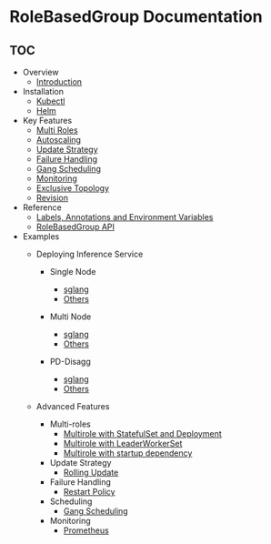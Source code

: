 # RoleBasedGroup Documentation

## TOC

- Overview
    - [Introduction](../README.md)
- Installation
    - [Kubectl](./install.md)
    - [Helm](./install.md)
- Key Features
    - [Multi Roles](features/multiroles.md)
    - [Autoscaling](features/autoscaler.md)
    - [Update Strategy](features/update-strategy.md)
    - [Failure Handling](features/failure-handling.md)
    - [Gang Scheduling](features/gang-scheduling.md)
    - [Monitoring](features/monitoring.md)
    - [Exclusive Topology](features/exclusive-topology.md)
    - [Revision](features/revision.md)
- Reference
    - [Labels, Annotations and Environment Variables](reference/variables.md)
    - [RoleBasedGroup API](reference/api.md)
- Examples
    - Deploying Inference Service
        - Single Node
            - [sglang](../examples/single-node/sglang.yaml)
            - [Others](../examples/single-node/vllm.yaml)

        - Multi Node
            - [sglang](../examples/multi-nodes/sglang.yaml)
            - [Others](../examples/multi-nodes/vllm.yaml)

        - PD-Disagg
            - [sglang](../examples/pd-disagg/sglang/sgl.md)
            - [Others](../examples/pd-disagg/dynamo/README.md)

    - Advanced Features
        - Multi-roles
            - [Multirole with StatefulSet and Deployment](../examples/basics/rbg-base.yaml)
            - [Multirole with LeaderWorkerSet](../examples/multi-nodes/sglang.yaml)
            - [Multirole with startup dependency](../examples/basics/rbg-base.yaml)
        - Update Strategy
            - [Rolling Update](../examples/basics/rolling-update.yaml)
        - Failure Handling
            - [Restart Policy](../examples/basics/restart-policy.yaml)
        - Scheduling
            - [Gang Scheduling](../examples/basics/gang-scheduling.yaml)
        - Monitoring
            - [Prometheus](features/monitoring.md)
